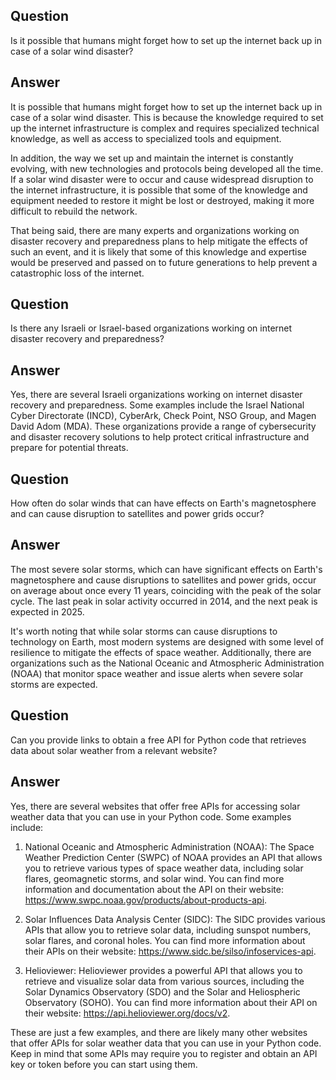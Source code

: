 ## Question

Is it possible that humans might forget how to set up the internet back up in case of a solar wind disaster?

## Answer

It is possible that humans might forget how to set up the internet back up in case of a solar wind disaster. This is because the knowledge required to set up the internet infrastructure is complex and requires specialized technical knowledge, as well as access to specialized tools and equipment.

In addition, the way we set up and maintain the internet is constantly evolving, with new technologies and protocols being developed all the time. If a solar wind disaster were to occur and cause widespread disruption to the internet infrastructure, it is possible that some of the knowledge and equipment needed to restore it might be lost or destroyed, making it more difficult to rebuild the network.

That being said, there are many experts and organizations working on disaster recovery and preparedness plans to help mitigate the effects of such an event, and it is likely that some of this knowledge and expertise would be preserved and passed on to future generations to help prevent a catastrophic loss of the internet.

## Question

Is there any Israeli or Israel-based organizations working on internet disaster recovery and preparedness?

## Answer

Yes, there are several Israeli organizations working on internet disaster recovery and preparedness. Some examples include the Israel National Cyber Directorate (INCD), CyberArk, Check Point, NSO Group, and Magen David Adom (MDA). These organizations provide a range of cybersecurity and disaster recovery solutions to help protect critical infrastructure and prepare for potential threats.

## Question

How often do solar winds that can have effects on Earth's magnetosphere and can cause disruption to satellites and power grids occur?

## Answer

The most severe solar storms, which can have significant effects on Earth's magnetosphere and cause disruptions to satellites and power grids, occur on average about once every 11 years, coinciding with the peak of the solar cycle. The last peak in solar activity occurred in 2014, and the next peak is expected in 2025.

It's worth noting that while solar storms can cause disruptions to technology on Earth, most modern systems are designed with some level of resilience to mitigate the effects of space weather. Additionally, there are organizations such as the National Oceanic and Atmospheric Administration (NOAA) that monitor space weather and issue alerts when severe solar storms are expected.

## Question

Can you provide links to obtain a free API for Python code that retrieves data about solar weather from a relevant website?

## Answer

Yes, there are several websites that offer free APIs for accessing solar weather data that you can use in your Python code. Some examples include:

1. National Oceanic and Atmospheric Administration (NOAA): The Space Weather Prediction Center (SWPC) of NOAA provides an API that allows you to retrieve various types of space weather data, including solar flares, geomagnetic storms, and solar wind. You can find more information and documentation about the API on their website: https://www.swpc.noaa.gov/products/about-products-api.

2. Solar Influences Data Analysis Center (SIDC): The SIDC provides various APIs that allow you to retrieve solar data, including sunspot numbers, solar flares, and coronal holes. You can find more information about their APIs on their website: https://www.sidc.be/silso/infoservices-api.

3. Helioviewer: Helioviewer provides a powerful API that allows you to retrieve and visualize solar data from various sources, including the Solar Dynamics Observatory (SDO) and the Solar and Heliospheric Observatory (SOHO). You can find more information about their API on their website: https://api.helioviewer.org/docs/v2.

These are just a few examples, and there are likely many other websites that offer APIs for solar weather data that you can use in your Python code. Keep in mind that some APIs may require you to register and obtain an API key or token before you can start using them.


